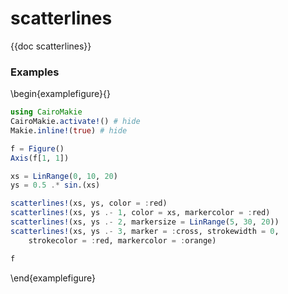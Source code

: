 # scatterlines

{{doc scatterlines}}

### Examples

\begin{examplefigure}{}
```julia
using CairoMakie
CairoMakie.activate!() # hide
Makie.inline!(true) # hide

f = Figure()
Axis(f[1, 1])

xs = LinRange(0, 10, 20)
ys = 0.5 .* sin.(xs)

scatterlines!(xs, ys, color = :red)
scatterlines!(xs, ys .- 1, color = xs, markercolor = :red)
scatterlines!(xs, ys .- 2, markersize = LinRange(5, 30, 20))
scatterlines!(xs, ys .- 3, marker = :cross, strokewidth = 0,
    strokecolor = :red, markercolor = :orange)

f
```
\end{examplefigure}
